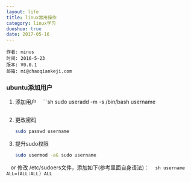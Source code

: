 ```yaml
---
layout: life
title: linux常用操作
category: linux学习
duoshuo: true
date: 2017-05-16
---
```



    作者: minus
    时间: 2016-5-23
    版本: V0.0.1
    邮箱: mi@chaoqiankeji.com

<!-- more -->

### ubuntu添加用户
1. 添加用户
    ```sh
    sudo useradd -m -s /bin/bash username
    ```
2. 更改密码
    ```sh
    sudo passwd username
    ```
3. 提升sudo权限
    ```sh
    sudo usermod -aG sudo username
    ```
    or 修改 /etc/sudoers文件，添加如下(参考里面自身语法)：
    ```sh
    username ALL=(ALL:ALL) ALL
    ```

